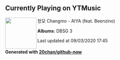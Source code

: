 ## Currently Playing on YTMusic

[<img align="left" width="100" src="https://lh3.googleusercontent.com/iGP5HeyZao8SD7kH7VC872iseyKldFaV1ceAxaUAGrWfe1M9fEu1SudK5YO3BPJjvHMTg1XZWsYWowODLQ">](https://music.youtube.com/channel/UCwPpkv2G2jCAI7bFv7dADWg)

창모 Changmo - AIYA (feat. Beenzino)

**Albums**: DBSG 3

Last updated at 09/03/2020 17:45

#### Generated with [20chan/github-now](https://github.com/20chan/github-now)


<!--
**20chan/20chan** is a ✨ _special_ ✨ repository because its `README.md` (this file) appears on your GitHub profile.

Here are some ideas to get you started:

- 🔭 I’m currently working on ...
- 🌱 I’m currently learning ...
- 👯 I’m looking to collaborate on ...
- 🤔 I’m looking for help with ...
- 💬 Ask me about ...
- 📫 How to reach me: ...
- 😄 Pronouns: ...
- ⚡ Fun fact: ...
-->

